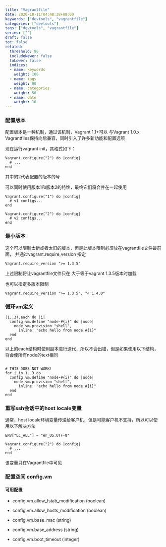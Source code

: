 ```yaml
---
title: "Vagrantfile"
date: 2020-10-11T04:48:38+08:00
keywords: ["devtools", "vagrantfile"]
categories: ["devtools"]
tags: ["devtools", "vagrantfile"]
series: [""]
draft: false
toc: false
related:
  threshold: 80
  includeNewer: false
  toLower: false
  indices:
  - name: keywords
    weight: 100
  - name: tags
    weight: 90
  - name: categories
    weight: 50
  - name: date
    weight: 10
---
```


### 配置版本
配置版本是一种机制，通过该机制，Vagrant 1.1+可以 与Vagrant 1.0.x Vagrantfiles保持向后兼容，同时引入了许多新功能和配置选项

现在运行vagrant init，其格式如下：
```vagrant
Vagrant.configure("2") do |config|
  # ...
end
```
其中的2代表配置的版本的号


可以同时使用版本1和版本2的特性，最终它们将合并在一起使用
```vagrant
Vagrant.configure("1") do |config|
  # v1 configs...
end

Vagrant.configure("2") do |config|
  # v2 configs...
end
```

### 最小版本
这个可以限制太新或者太旧的版本，但是此版本限制必须放在vagrantfile文件最前面，
并通过vagrant.require_version 指定
```vagrant
Vagrant.require_version ">= 1.3.5"
```
上述限制将让vagrantfile文件只在 大于等于vagrant 1.3.5版本时加载

也可以指定多版本限制
```vagrant
Vagrant.require_version ">= 1.3.5", "< 1.4.0"
```

### 循环vm定义
```vagrant
(1..3).each do |i|
  config.vm.define "node-#{i}" do |node|
    node.vm.provision "shell",
      inline: "echo hello from node #{i}"
  end
end
```
以上的each结构时使用副本进行迭代，所以不会出错，但是如果使用以下结构，将会使所有node的text相同
```vagrant

# THIS DOES NOT WORK!
for i in 1..3 do
  config.vm.define "node-#{i}" do |node|
    node.vm.provision "shell",
      inline: "echo hello from node #{i}"
  end
end
```

### 重写ssh会话中的host locale变量
通常，host locale环境变量传递给客户机，但是可能客户机不支持，所以可以使用以下解决方法
```vagrant
ENV["LC_ALL"] = "en_US.UTF-8"

Vagrant.configure("2") do |config|
  # ...
end

```
该变量只在Vagrantfile中可见

### 配置空间 config.vm
#### 可用配置
- config.vm.allow_fstab_modification (boolean) 

- config.vm.allow_hosts_modification (boolean)

- config.vm.base_mac (string)

- config.vm.base_address (string)

- config.vm.boot_timeout (integer)



